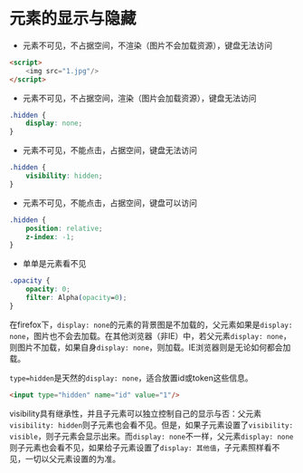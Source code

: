 # 元素的显示与隐藏

* 元素不可见，不占据空间，不渲染（图片不会加载资源），键盘无法访问
```html
<script>
	<img src="1.jpg"/>
</script>
```
* 元素不可见，不占据空间，渲染（图片会加载资源），键盘无法访问
```css
.hidden {
	display: none;
}
```
* 元素不可见，不能点击，占据空间，键盘无法访问
```css
.hidden {
	visibility: hidden;
}
```
* 元素不可见，不能点击，占据空间，键盘可以访问
```css
.hidden {
	position: relative;
    z-index: -1;
}
```
* 单单是元素看不见
```css
.opacity {
	opacity: 0;
    filter: Alpha(opacity=0);
}
```

在firefox下，`display: none`的元素的背景图是不加载的，父元素如果是`display: none`，图片也不会去加载。在其他浏览器（非IE）中，若父元素`display: none`，则图片不加载，如果自身`display: none`，则加载。IE浏览器则是无论如何都会加载。

`type=hidden`是天然的`display: none`，适合放置id或token这些信息。
```html
<input type="hidden" name="id" value="1"/>
```

visibility具有继承性，并且子元素可以独立控制自己的显示与否：父元素`visibility: hidden`则子元素也会看不见。但是，如果子元素设置了`visibility: visible`，则子元素会显示出来。而`display: none`不一样，父元素`display: none`则子元素也会看不见，如果给子元素设置了`display: 其他值`，子元素照样看不见，一切以父元素设置的为准。